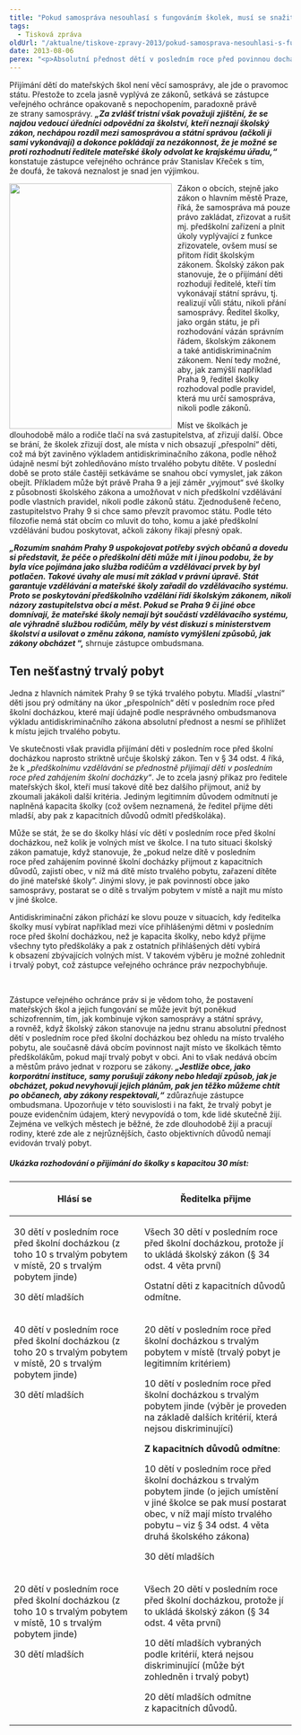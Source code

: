 ```yaml
---
title: "Pokud samospráva nesouhlasí s fungováním školek, musí se snažit změnit zákon, ne ho porušovat"
tags:
  - Tisková zpráva
oldUrl: "/aktualne/tiskove-zpravy-2013/pokud-samosprava-nesouhlasi-s-fungovanim-skolek-musi-se-snazit-zmenit-zakon-ne-ho-poruso"
date: 2013-08-06
perex: "<p>Absolutní přednost dětí v posledním roce před povinnou docházkou je pro přijímání do mateřské školy stanovena školským zákonem, nikoli pouhým doporučením veřejného ochránce práv. Jestliže se proto samospráva, i ze sebelepších důvodů, vědomě rozhodne jednat v rozporu se zákonem nebo záměrně a veřejně hledá cestu, jak zákon obejít, dává občanům signál, že účel světí prostředek a zákony není třeba respektovat, když se nám to nehodí.</p>"
---
```


<!-- imported from the old website -->

<p>Přijímání dětí do mateřských škol není věcí samosprávy, ale jde o pravomoc státu. Přestože to zcela jasně vyplývá ze zákonů, setkává se zástupce veřejného ochránce opakovaně s nepochopením, paradoxně právě ze strany samosprávy. <em><strong>„Za zvlášť tristní však považuji zjištění, že se najdou vedoucí úředníci odpovědní za školství, kteří neznají školský zákon, nechápou rozdíl mezi samosprávou a státní správou (ačkoli ji sami vykonávají) a dokonce pokládají za nezákonnost, že je možné se proti rozhodnutí ředitele mateřské školy odvolat ke krajskému úřadu,“</strong></em> konstatuje zástupce veřejného ochránce práv Stanislav Křeček s tím, že doufá, že taková neznalost je snad jen výjimkou.</p><p><img src="https://www.ochrance.cz/uploads/RTEmagicC_skolka.jpg.jpg" style="PADDING-RIGHT: 10px; FLOAT: left" height="437" width="290" alt="" />Zákon o obcích, stejně jako zákon o hlavním městě Praze, říká, že samospráva má pouze právo zakládat, zřizovat a rušit mj. předškolní zařízení a plnit úkoly vyplývající z funkce zřizovatele, ovšem musí se přitom řídit školským zákonem. Školský zákon pak stanovuje, že o přijímání děti rozhodují ředitelé, kteří tím vykonávají státní správu, tj. realizují vůli státu, nikoli přání samosprávy. Ředitel školky, jako orgán státu, je při rozhodování vázán správním řádem, školským zákonem a také antidiskriminačním zákonem. Není tedy možné, aby, jak zamýšlí například Praha 9, ředitel školky rozhodoval podle pravidel, která mu určí samospráva, nikoli podle zákonů.</p><p>Míst ve školkách je dlouhodobě málo a rodiče tlačí na svá zastupitelstva, ať zřizují další. Obce se brání, že školek zřizují dost, ale místa v nich obsazují „přespolní“ děti, což má být zaviněno výkladem antidiskriminačního zákona, podle něhož údajně nesmí být zohledňováno místo trvalého pobytu dítěte. V poslední době se proto stále častěji setkáváme se snahou obcí vymyslet, jak zákon obejít. Příkladem může být právě Praha 9 a její záměr „vyjmout“ své školky z působnosti školského zákona a umožňovat v nich předškolní vzdělávání podle vlastních pravidel, nikoli podle zákonů státu. Zjednodušeně řečeno, zastupitelstvo Prahy 9 si chce samo převzít pravomoc státu. Podle této filozofie nemá stát obcím co mluvit do toho, komu a jaké předškolní vzdělávání budou poskytovat, ačkoli zákony říkají přesný opak.</p><p><strong><em>„Rozumím snahám Prahy 9 uspokojovat potřeby svých občanů a dovedu si představit, že péče o předškolní děti může mít i jinou podobu, že by byla více pojímána jako služba rodičům a vzdělávací prvek by byl potlačen. Takové úvahy ale musí mít základ v právní úpravě. Stát garantuje vzdělávání a mateřské školy zařadil do vzdělávacího systému. Proto se poskytování předškolního vzdělání řídí školským zákonem, nikoli názory zastupitelstva obcí a měst. Pokud se Praha 9 či jiné obce domnívají, že mateřské školy nemají být součástí vzdělávacího systému, ale výhradně službou rodičům, měly by vést diskuzi s ministerstvem školství a usilovat o změnu zákona, namísto vymýšlení způsobů, jak zákony obcházet</em> “,</strong> shrnuje zástupce ombudsmana. </p><h2>Ten nešťastný trvalý pobyt</h2><p>Jedna z hlavních námitek Prahy 9 se týká trvalého pobytu. Mladší „vlastní“ děti jsou prý odmítány na úkor „přespolních“ dětí v posledním roce před školní docházkou, které mají údajně podle nesprávného ombudsmanova výkladu antidiskriminačního zákona absolutní přednost a nesmí se přihlížet k místu jejich trvalého pobytu.</p><p>Ve skutečnosti však pravidla přijímání děti v posledním roce před školní docházkou naprosto striktně určuje školský zákon. Ten v § 34 odst. 4 říká, že k <em>„předškolnímu vzdělávání se přednostně přijímají děti v posledním roce před zahájením školní docházky“</em>. Je to zcela jasný příkaz pro ředitele mateřských škol, kteří musí takové dítě bez dalšího přijmout, aniž by zkoumali jakákoli další kritéria. Jediným legitimním důvodem odmítnutí je naplněná kapacita školky (což ovšem neznamená, že ředitel přijme děti mladší, aby pak z kapacitních důvodů odmítl předškoláka).</p><p>Může se stát, že se do školky hlásí víc dětí v posledním roce před školní docházkou, než kolik je volných míst ve školce. I na tuto situaci školský zákon pamatuje, když stanovuje, že „pokud nelze dítě v posledním roce před zahájením povinné školní docházky přijmout z kapacitních důvodů, zajistí obec, v níž má dítě místo trvalého pobytu, zařazení dítěte do jiné mateřské školy“. Jinými slovy, je pak povinností obce jako samosprávy, postarat se o dítě s trvalým pobytem v místě a najít mu místo v jiné školce.</p><p>Antidiskriminační zákon přichází ke slovu pouze v situacích, kdy ředitelka školky musí vybírat například mezi více přihlášenými dětmi v posledním roce před školní docházkou, než je kapacita školky, nebo když přijme všechny tyto předškoláky a pak z ostatních přihlášených dětí vybírá k obsazení zbývajících volných míst. V takovém výběru je možné zohlednit i trvalý pobyt, což zástupce veřejného ochránce práv nezpochybňuje.</p><p> </p><p>Zástupce veřejného ochránce práv si je vědom toho, že postavení mateřských škol a jejich fungování se může jevit být poněkud schizofrenním, tím, jak kombinuje výkon samosprávy a státní správy, a rovněž, když školský zákon stanovuje na jednu stranu absolutní přednost dětí v posledním roce před školní docházkou bez ohledu na místo trvalého pobytu, ale současně dává obcím povinnost najít místo ve školkách těmto předškolákům, pokud mají trvalý pobyt v obci. Ani to však nedává obcím a městům právo jednat v rozporu se zákony.<strong> <em>„Jestliže obce, jako korporátní instituce, samy porušují zákony nebo hledají způsob, jak je obcházet, pokud nevyhovují jejich plánům, pak jen těžko můžeme chtít po občanech, aby zákony respektovali,“</em></strong> zdůrazňuje zástupce ombudsmana. Upozorňuje v této souvislosti i na fakt, že trvalý pobyt je pouze evidenčním údajem, který nevypovídá o tom, kde lidé skutečně žijí. Zejména ve velkých městech je běžné, že zde dlouhodobě žijí a pracují rodiny, které zde ale z nejrůznějších, často objektivních důvodů nemají evidován trvalý pobyt.</p><h5>Ukázka rozhodování o přijímání do školky s kapacitou 30 míst:</h5><table summary="" cellpadding="0" cellspacing="0" class="obecna MsoNormalTable align-justify"><thead><tr><th scope="col" colspan="1" rowspan="1" valign="top" width="281"><p>Hlásí se</p></th><th scope="col" colspan="1" rowspan="1" valign="top" width="331"><p>Ředitelka přijme</p></th></tr></thead><tbody><tr class="align-justify"><td valign="top" width="281"><p>30 dětí v posledním roce před školní docházkou (z toho 10 s trvalým pobytem v místě, 20 s trvalým pobytem jinde)</p><p>30 dětí mladších</p></td><td valign="top" width="331"><p>Všech 30 dětí v posledním roce před školní docházkou, protože jí to ukládá školský zákon (§ 34 odst. 4 věta první)</p><p>Ostatní děti z kapacitních důvodů odmítne.</p></td></tr><tr><td valign="top" width="281"><p>40 dětí v posledním roce před školní docházkou (z toho 20 s trvalým pobytem v místě, 20 s trvalým pobytem jinde)</p><p>30 dětí mladších</p></td><td valign="top" width="331"><p>20 dětí v posledním roce před školní docházkou s trvalým pobytem v místě (trvalý pobyt je legitimním kritériem)</p><p>10 dětí v posledním roce před školní docházkou s trvalým pobytem jinde (výběr je proveden na základě dalších kritérií, která nejsou diskriminující)</p><p><strong>Z kapacitních důvodů odmítne</strong>:</p><p>10 dětí v posledním roce před školní docházkou s trvalým pobytem jinde (o jejich umístění v jiné školce se pak musí postarat obec, v níž mají místo trvalého pobytu – viz § 34 odst. 4 věta druhá školského zákona)</p><p>30 dětí mladších</p></td></tr><tr><td valign="top" width="281"><p>20 dětí v posledním roce před školní docházkou (z toho 10 s trvalým pobytem v místě, 10 s trvalým pobytem jinde)</p><p>30 dětí mladších</p></td><td valign="top" width="331"><p>Všech 20 dětí v posledním roce před školní docházkou, protože jí to ukládá školský zákon (§ 34 odst. 4 věta první)</p><p>10 dětí mladších vybraných podle kritérií, která nejsou diskriminující (může být zohledněn i trvalý pobyt)</p><p>20 dětí mladších odmítne z kapacitních důvodů.</p></td></tr></tbody></table><p> </p><p> </p>
